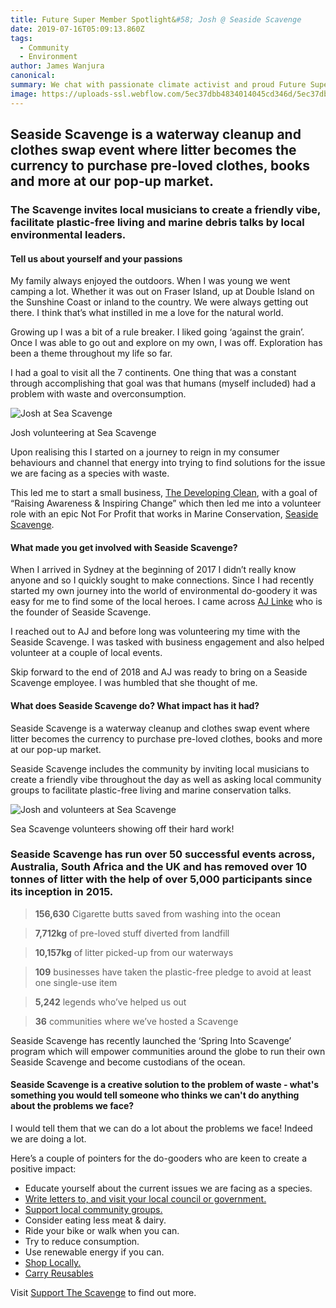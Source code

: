 ```yaml
---
title: Future Super Member Spotlight&#58; Josh @ Seaside Scavenge
date: 2019-07-16T05:09:13.860Z
tags: 
  - Community
  - Environment
author: James Wanjura
canonical: 
summary: We chat with passionate climate activist and proud Future Super member Josh about an impressive waterway cleanup project.
image: https://uploads-ssl.webflow.com/5ec37dbb4834014045cd346d/5ec37dbc4834011622cd3dac_team-sea-scavenge-tiny.jpg
---
```


Seaside Scavenge is a waterway cleanup and clothes swap event where litter becomes the currency to purchase pre-loved clothes, books and more at our pop-up market.
-------------------------------------------------------------------------------------------------------------------------------------------------------------------

### The Scavenge invites local musicians to create a friendly vibe, facilitate plastic-free living and marine debris talks by local environmental leaders.

#### Tell us about yourself and your passions 

My family always enjoyed the outdoors. When I was young we went camping a lot. Whether it was out on Fraser Island, up at Double Island on the Sunshine Coast or inland to the country. We were always getting out there. I think that’s what instilled in me a love for the natural world.

Growing up I was a bit of a rule breaker. I liked going ‘against the grain’. Once I was able to go out and explore on my own, I was off. Exploration has been a theme throughout my life so far.

I had a goal to visit all the 7 continents. One thing that was a constant through accomplishing that goal was that humans (myself included) had a problem with waste and overconsumption.

![Josh at Sea Scavenge](https://uploads-ssl.webflow.com/5ec37dbb4834014045cd346d/5ec37dbc4834010e0ccd3d85_josh-sea-scavenge-tiny.jpg)

Josh volunteering at Sea Scavenge

Upon realising this I started on a journey to reign in my consumer behaviours and channel that energy into trying to find solutions for the issue we are facing as a species with waste.

This led me to start a small business, [The Developing Clean](http://www.thedevelopingclean.com), with a goal of “Raising Awareness & Inspiring Change” which then led me into a volunteer role with an epic Not For Profit that works in Marine Conservation, [Seaside Scavenge](http://www.seasidescavenge.org).

#### What made you get involved with Seaside Scavenge?

When I arrived in Sydney at the beginning of 2017 I didn’t really know anyone and so I quickly sought to make connections. Since I had recently started my own journey into the world of environmental do-goodery it was easy for me to find some of the local heroes. I came across [AJ Linke](https://www.linkedin.com/in/anna-jane-linke-49745813b/) who is the founder of Seaside Scavenge.

I reached out to AJ and before long was volunteering my time with the Seaside Scavenge. I was tasked with business engagement and also helped volunteer at a couple of local events. 

Skip forward to the end of 2018 and AJ was ready to bring on a Seaside Scavenge employee. I was humbled that she thought of me.

#### What does Seaside Scavenge do? What impact has it had?

Seaside Scavenge is a waterway cleanup and clothes swap event where litter becomes the currency to purchase pre-loved clothes, books and more at our pop-up market. 

Seaside Scavenge includes the community by inviting local musicians to create a friendly vibe throughout the day as well as asking local community groups to facilitate plastic-free living and marine conservation talks.

![Josh and volunteers at Sea Scavenge](https://uploads-ssl.webflow.com/5ec37dbb4834014045cd346d/5ec37dbc483401258bcd3dea_josh-ciggies-sea-scavenge-tiny.jpg)

Sea Scavenge volunteers showing off their hard work!

### Seaside Scavenge has run over 50 successful events across, Australia, South Africa and the UK and has removed over 10 tonnes of litter with the help of over 5,000 participants since its inception in 2015.

> **156,630** Cigarette butts saved from washing into the ocean

> **7,712kg** of pre-loved stuff diverted from landfill

> **10,157kg** of litter picked-up from our waterways

> **109** businesses have taken the plastic-free pledge to avoid at least one single-use item

> **5,242** legends who’ve helped us out

> **36** communities where we’ve hosted a Scavenge

Seaside Scavenge has recently launched the ‘Spring Into Scavenge’ program which will empower communities around the globe to run their own Seaside Scavenge and become custodians of the ocean. 

#### Seaside Scavenge is a creative solution to the problem of waste - what's something you would tell someone who thinks we can't do anything about the problems we face?

I would tell them that we can do a lot about the problems we face! Indeed we are doing a lot. 

Here’s a couple of pointers for the do-gooders who are keen to create a positive impact:

*   Educate yourself about the current issues we are facing as a species.
*   [Write letters to, and visit your local council or government.](https://www.aph.gov.au/Senators_and_Members/Parliamentarian_Search_Results?q=&mem=1&par=-1&gen=0&ps=0)
*   [Support local community groups.](http://www.seasidescavenge.org/support-the-scavenge/)
*   Consider eating less meat & dairy.
*   Ride your bike or walk when you can.
*   Try to reduce consumption.
*   Use renewable energy if you can.
*   [Shop Locally.](https://www.thedevelopingclean.com/shop)
*   [Carry Reusables](https://www.thedevelopingclean.com/shop)

Visit [Support The Scavenge](https://www.seasidescavenge.org/support-the-scavenge) to find out more.

